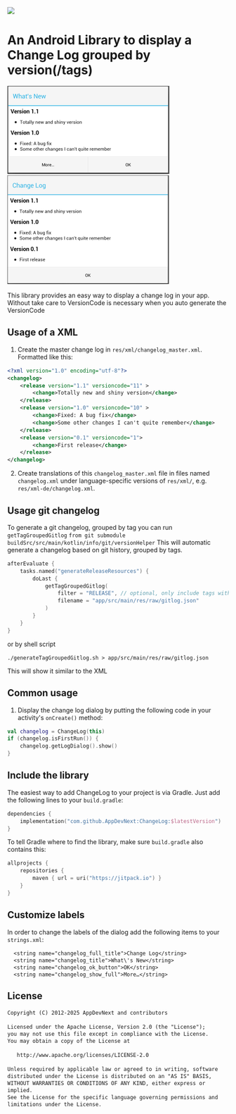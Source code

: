 [![](https://jitpack.io/v/AppDevNext/ChangeLog.svg)](https://jitpack.io/#AppDevNext/ChangeLog)

# An Android Library to display a Change Log grouped by version(/tags)

![Screenshot](screenshot_1.png)
![Screenshot](screenshot_2.png)

This library provides an easy way to display a change log in your app.
Without take care to VersionCode is necessary when you auto generate the VersionCode

## Usage of a XML

1. Create the master change log in `res/xml/changelog_master.xml`. Formatted like this:

  ```xml
  <?xml version="1.0" encoding="utf-8"?>
  <changelog>
      <release version="1.1" versioncode="11" >
          <change>Totally new and shiny version</change>
      </release>
      <release version="1.0" versioncode="10" >
          <change>Fixed: A bug fix</change>
          <change>Some other changes I can't quite remember</change>
      </release>
      <release version="0.1" versioncode="1">
          <change>First release</change>
      </release>
  </changelog>
  ```

2. Create translations of this `changelog_master.xml` file in files named `changelog.xml` under
language-specific versions of `res/xml/`, e.g. `res/xml-de/changelog.xml`.

## Usage git changelog
To generate a git changelog, grouped by tag you can run `getTagGroupedGitlog` `from git submodule buildSrc/src/main/kotlin/info/git/versionHelper` 
This will automatic generate a changelog based on git history, grouped by tags.

```kts
afterEvaluate {
    tasks.named("generateReleaseResources") {
        doLast {
            getTagGroupedGitlog(
                filter = "RELEASE", // optional, only include tags with "RELEASE" in their name
                filename = "app/src/main/res/raw/gitlog.json"
            )
        }
    }
}
```

or by shell script

```#!/bin/bash
./generateTagGroupedGitlog.sh > app/src/main/res/raw/gitlog.json
```

This will show it similar to the XML

## Common usage

1. Display the change log dialog by putting the following code in your activity's `onCreate()` method:

  ```kt
  val changelog = ChangeLog(this)
  if (changelog.isFirstRun()) {
      changelog.getLogDialog().show()
  }
  ```

## Include the library

The easiest way to add ChangeLog to your project is via Gradle. Just add the following lines to your `build.gradle`:

```kts
dependencies {
    implementation("com.github.AppDevNext:ChangeLog:$latestVersion")
}
```

To tell Gradle where to find the library, make sure `build.gradle` also contains this:

```kts
allprojects {
    repositories {
        maven { url = uri("https://jitpack.io") }
    }
}
```

## Customize labels

In order to change the labels of the dialog add the following items to your `strings.xml`:

```
  <string name="changelog_full_title">Change Log</string>
  <string name="changelog_title">What\'s New</string>
  <string name="changelog_ok_button">OK</string>
  <string name="changelog_show_full">More…</string>
```

## License

    Copyright (C) 2012-2025 AppDevNext and contributors

    Licensed under the Apache License, Version 2.0 (the "License");
    you may not use this file except in compliance with the License.
    You may obtain a copy of the License at

       http://www.apache.org/licenses/LICENSE-2.0

    Unless required by applicable law or agreed to in writing, software
    distributed under the License is distributed on an "AS IS" BASIS,
    WITHOUT WARRANTIES OR CONDITIONS OF ANY KIND, either express or implied.
    See the License for the specific language governing permissions and
    limitations under the License.
